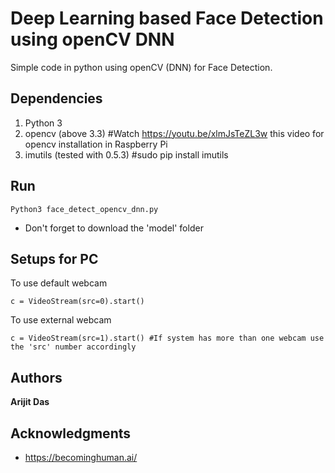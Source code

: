 # Deep Learning based Face Detection using openCV DNN

Simple code in python using openCV (DNN) for Face Detection.

## Dependencies

1. Python 3
2. opencv (above 3.3) #Watch https://youtu.be/xlmJsTeZL3w this video for opencv installation in Raspberry Pi
3. imutils (tested with 0.5.3) #sudo pip install imutils

## Run 

```
Python3 face_detect_opencv_dnn.py
```
* Don't forget to download the 'model' folder

## Setups for PC

To use default webcam
```
c = VideoStream(src=0).start()

```

To use external webcam
```
c = VideoStream(src=1).start() #If system has more than one webcam use the 'src' number accordingly

```

## Authors

**Arijit Das** 


## Acknowledgments

* https://becominghuman.ai/



